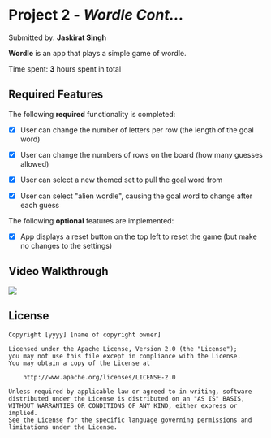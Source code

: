 # Project 2 - *Wordle Cont...*

Submitted by: **Jaskirat Singh**

**Wordle** is an app that plays a simple game of wordle.

Time spent: **3** hours spent in total

## Required Features

The following **required** functionality is completed:

- [x] User can change the number of letters per row (the length of the goal word)
- [x] User can change the numbers of rows on the board (how many guesses allowed)
- [x] User can select a new themed set to pull the goal word from
- [x] User can select "alien wordle", causing the goal word to change after each guess


The following **optional** features are implemented:

- [x] App displays a reset button on the top left to reset the game (but make no changes to the settings)

## Video Walkthrough

<div>
    <a href="https://www.loom.com/share/78da9279c9c94601a8e61fbdd817d1e4">
    </a>
    <a href="https://www.loom.com/share/78da9279c9c94601a8e61fbdd817d1e4">
      <img style="max-width:300px;" src="https://cdn.loom.com/sessions/thumbnails/78da9279c9c94601a8e61fbdd817d1e4-b68976d411677633-full-play.gif">
    </a>
  </div>

## License

    Copyright [yyyy] [name of copyright owner]

    Licensed under the Apache License, Version 2.0 (the "License");
    you may not use this file except in compliance with the License.
    You may obtain a copy of the License at

        http://www.apache.org/licenses/LICENSE-2.0

    Unless required by applicable law or agreed to in writing, software
    distributed under the License is distributed on an "AS IS" BASIS,
    WITHOUT WARRANTIES OR CONDITIONS OF ANY KIND, either express or implied.
    See the License for the specific language governing permissions and
    limitations under the License.
